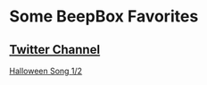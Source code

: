 # Some BeepBox Favorites

## [Twitter Channel](https://twitter.com/beepboxco?ref_src=twsrc%5Etfw)

[Halloween Song 1/2](https://www.beepbox.co/2_3/#6n42sbkbl01e0rt7m3a7g0sj7i1r3o321400T0w4f1d3c0h3v0T0w2f1d1c0h2v0T0w8f1d2c0h0v0T0w8f1d2c3h0v0T0w8f1d2c0h0v0T0w8f1d2c0h8v0T0w1f1d3c0h4v0T0w1f1d1c0h4v0T2w1d1v0T2w1d1v0T2w1d0v0T2w1d1v0b000i4zhmd5pUu5pmlBo14i4h4h4h5U03g0lBpm400x4hu5pUlzgQlBpmlw00004w00d3g0lw00u7w00i4h4h4h4jh4hmlDxU000icz80cw0O0380cw0Op2d3kPNV60wkNZE3gCDVy5JI1JmTnrrAQSRXB0qc0JPXHHYyW-WGVGKIGPXwTpmnrjjv8pRQxtLe8kTSqx01LMaiPrV2gR2OTkVQvgtG0FFOXUgR2KWhUgR2gTbHU20wfywdGDdPcFkVS7XKsVGgAp7UDgsL0aI0LHHGILAfgrHrbMQ1A0SSR1J3m6KEdBBsw6GCEdlaCeJt8gdlts1j0OdBJdJtltJRlttJdRRBJdJrlnrtlnnrjttprjrnlnrtlnnqoZdzOJdfjN30sHMaG2GMaDEOqsXcKXbqrrbqqKXr301PWGYAdosWJEOMRxPaGYAdosjHkSf5w5t7MQd3aFQPZpzxx1FAelAQ6ygVldejgq93Bpl1EAatUrykOHBIfxGspsUYZrlBfuzcGVr1RRUuuHVpumxO2zcEYH6P-uUvvyfGTIfzGZW_uMYrW7UQFTHUfumrlbKauuDEmHEuexVWKBREZWFDzOc10FzXg6zcEN2SS0OHrHAQ-T9FJHTa0Qo1rDTnnV5RZRlOMsfB6Fdwkm37YzqwX7epuplwkznnlpt8f8dRJBUq0O0rrqwSxH3nk6OOKg3ljk6GDkVQuHOHqqsKZPtHKLUgR2gTbHU20wfywdGDdPcFkVS7XKsVGgAp5j4Wy3EHEFEGEFEGEFEGEFEGEFEGEFEGEFEqGaqaGaqaGaqaGaqaGaqaGaq36FCljljljlijFbQ3kQOxV5gWiZ0WiXi7oOqhQkzF3Apd8WahJ8sz9F7hieD8EFEOqqsCyCxOc1FOGqGqGGICDaFGFGGqICDaFGFGGGOqqGIGGH9FGFjxEcu4oRdMO3xFMQ73U00)

